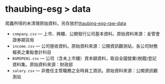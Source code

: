 # thaubing-esg > data

爬蟲所得的未清理原始資料，另存放於[thaubing-esg-raw-data](https://github.com/gcaa-org-tw/thaubing-esg-raw-data)

- `company.csv` — 上市、興櫃、公開發行公司基本資料。原始資料來源：金管會證券期貨局
- `income.csv` — 公司營收資料。原始資料來源：公開資訊觀測站，各公司財務報表之重點會計科目
- `BGMOPEN1.csv` — 公司（含未上市櫃）資本額資料，取自全國營業(稅籍)登記資料集。原始資料來源：財政部
- `salary.csv` — 非擔任主管職務之全時員工資訊。原始資料來源：公開資訊觀測站